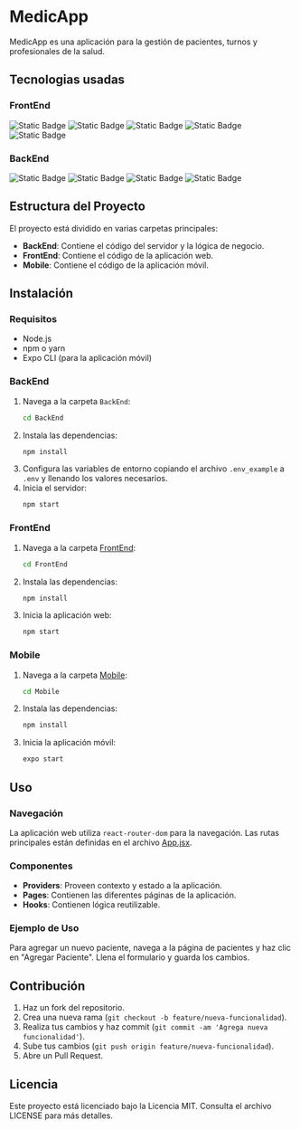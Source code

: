 # MedicApp

MedicApp es una aplicación para la gestión de pacientes, turnos y profesionales de la salud.

## Tecnologias usadas
### FrontEnd

![Static Badge](https://img.shields.io/badge/HTML5%20-%20black?style=flat&logo=html5&labelColor=black&color=orange)
![Static Badge](https://img.shields.io/badge/CSS3-black?style=flat&logo=css3&labelColor=black&color=blue)
![Static Badge](https://img.shields.io/badge/JavaScript-black?style=flat&logo=javascript&labelColor=black&color=yellow)
![Static Badge](https://img.shields.io/badge/ReactJS%20-%20black?style=flat&logo=react&labelColor=black&color=blue)
![Static Badge](https://img.shields.io/badge/Bootstrap%205-black?style=flat&logo=bootstrap&labelColor=black&color=purple)

### BackEnd

![Static Badge](https://img.shields.io/badge/JavaScript-black?style=flat&logo=javascript&labelColor=black&color=yellow)
![Static Badge](https://img.shields.io/badge/NodeJS%20-%20black?style=flat&logo=Node.js&labelColor=black&color=green)
![Static Badge](https://img.shields.io/badge/Express%20-%20black?style=flat&logo=express&labelColor=black&color=white)
![Static Badge](https://img.shields.io/badge/MySQL%20-%20black?style=flat&logo=MySQL&labelColor=black&color=blue)


## Estructura del Proyecto

El proyecto está dividido en varias carpetas principales:

- **BackEnd**: Contiene el código del servidor y la lógica de negocio.
- **FrontEnd**: Contiene el código de la aplicación web.
- **Mobile**: Contiene el código de la aplicación móvil.

## Instalación

### Requisitos

- Node.js
- npm o yarn
- Expo CLI (para la aplicación móvil)

### BackEnd

1. Navega a la carpeta `BackEnd`:
    ```sh
    cd BackEnd
    ```
2. Instala las dependencias:
    ```sh
    npm install
    ```
3. Configura las variables de entorno copiando el archivo `.env_example` a `.env` y llenando los valores necesarios.
4. Inicia el servidor:
    ```sh
    npm start
    ```

### FrontEnd

1. Navega a la carpeta [FrontEnd](http://_vscodecontentref_/0):
    ```sh
    cd FrontEnd
    ```
2. Instala las dependencias:
    ```sh
    npm install
    ```
3. Inicia la aplicación web:
    ```sh
    npm start
    ```

### Mobile

1. Navega a la carpeta [Mobile](http://_vscodecontentref_/1):
    ```sh
    cd Mobile
    ```
2. Instala las dependencias:
    ```sh
    npm install
    ```
3. Inicia la aplicación móvil:
    ```sh
    expo start
    ```

## Uso

### Navegación

La aplicación web utiliza `react-router-dom` para la navegación. Las rutas principales están definidas en el archivo [App.jsx](http://_vscodecontentref_/2).

### Componentes

- **Providers**: Proveen contexto y estado a la aplicación.
- **Pages**: Contienen las diferentes páginas de la aplicación.
- **Hooks**: Contienen lógica reutilizable.

### Ejemplo de Uso

Para agregar un nuevo paciente, navega a la página de pacientes y haz clic en "Agregar Paciente". Llena el formulario y guarda los cambios.

## Contribución

1. Haz un fork del repositorio.
2. Crea una nueva rama (`git checkout -b feature/nueva-funcionalidad`).
3. Realiza tus cambios y haz commit (`git commit -am 'Agrega nueva funcionalidad'`).
4. Sube tus cambios (`git push origin feature/nueva-funcionalidad`).
5. Abre un Pull Request.

## Licencia

Este proyecto está licenciado bajo la Licencia MIT. Consulta el archivo LICENSE para más detalles.